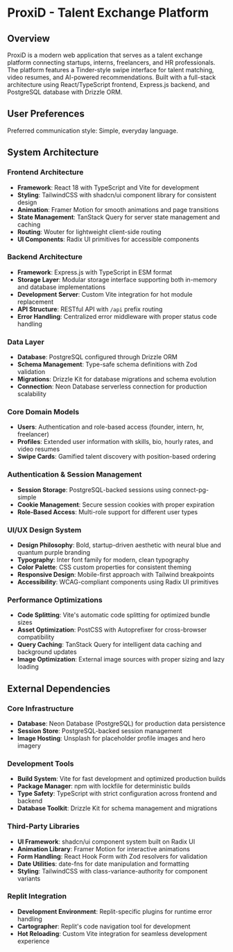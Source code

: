 # ProxiD - Talent Exchange Platform

## Overview

ProxiD is a modern web application that serves as a talent exchange platform connecting startups, interns, freelancers, and HR professionals. The platform features a Tinder-style swipe interface for talent matching, video resumes, and AI-powered recommendations. Built with a full-stack architecture using React/TypeScript frontend, Express.js backend, and PostgreSQL database with Drizzle ORM.

## User Preferences

Preferred communication style: Simple, everyday language.

## System Architecture

### Frontend Architecture
- **Framework**: React 18 with TypeScript and Vite for development
- **Styling**: TailwindCSS with shadcn/ui component library for consistent design
- **Animation**: Framer Motion for smooth animations and page transitions
- **State Management**: TanStack Query for server state management and caching
- **Routing**: Wouter for lightweight client-side routing
- **UI Components**: Radix UI primitives for accessible components

### Backend Architecture
- **Framework**: Express.js with TypeScript in ESM format
- **Storage Layer**: Modular storage interface supporting both in-memory and database implementations
- **Development Server**: Custom Vite integration for hot module replacement
- **API Structure**: RESTful API with `/api` prefix routing
- **Error Handling**: Centralized error middleware with proper status code handling

### Data Layer
- **Database**: PostgreSQL configured through Drizzle ORM
- **Schema Management**: Type-safe schema definitions with Zod validation
- **Migrations**: Drizzle Kit for database migrations and schema evolution
- **Connection**: Neon Database serverless connection for production scalability

### Core Domain Models
- **Users**: Authentication and role-based access (founder, intern, hr, freelancer)
- **Profiles**: Extended user information with skills, bio, hourly rates, and video resumes
- **Swipe Cards**: Gamified talent discovery with position-based ordering

### Authentication & Session Management
- **Session Storage**: PostgreSQL-backed sessions using connect-pg-simple
- **Cookie Management**: Secure session cookies with proper expiration
- **Role-Based Access**: Multi-role support for different user types

### UI/UX Design System
- **Design Philosophy**: Bold, startup-driven aesthetic with neural blue and quantum purple branding
- **Typography**: Inter font family for modern, clean typography
- **Color Palette**: CSS custom properties for consistent theming
- **Responsive Design**: Mobile-first approach with Tailwind breakpoints
- **Accessibility**: WCAG-compliant components using Radix UI primitives

### Performance Optimizations
- **Code Splitting**: Vite's automatic code splitting for optimized bundle sizes
- **Asset Optimization**: PostCSS with Autoprefixer for cross-browser compatibility
- **Query Caching**: TanStack Query for intelligent data caching and background updates
- **Image Optimization**: External image sources with proper sizing and lazy loading

## External Dependencies

### Core Infrastructure
- **Database**: Neon Database (PostgreSQL) for production data persistence
- **Session Store**: PostgreSQL-backed session management
- **Image Hosting**: Unsplash for placeholder profile images and hero imagery

### Development Tools
- **Build System**: Vite for fast development and optimized production builds
- **Package Manager**: npm with lockfile for deterministic builds
- **Type Safety**: TypeScript with strict configuration across frontend and backend
- **Database Toolkit**: Drizzle Kit for schema management and migrations

### Third-Party Libraries
- **UI Framework**: shadcn/ui component system built on Radix UI
- **Animation Library**: Framer Motion for interactive animations
- **Form Handling**: React Hook Form with Zod resolvers for validation
- **Date Utilities**: date-fns for date manipulation and formatting
- **Styling**: TailwindCSS with class-variance-authority for component variants

### Replit Integration
- **Development Environment**: Replit-specific plugins for runtime error handling
- **Cartographer**: Replit's code navigation tool for development
- **Hot Reloading**: Custom Vite integration for seamless development experience